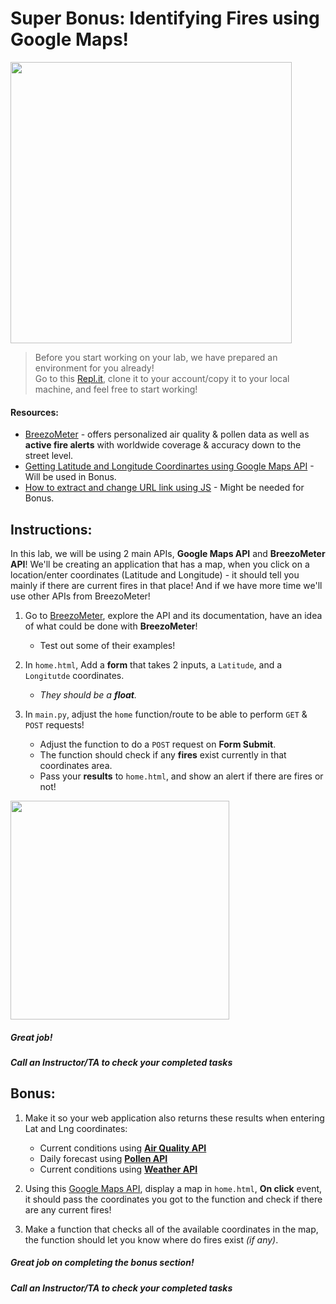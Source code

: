 # Super Bonus: Identifying Fires using Google Maps!

<img src="https://www.dailynews.com/wp-content/uploads/2017/12/ldn-l-skirball-1207-ec-175628.jpg?w=526" width="450">


> Before you start working on your lab, we have prepared an environment for you already!   
> Go to this [Repl.it](https://repl.it/@Loai17/API-Labs-Setup), clone it to your account/copy it to your local machine, and feel free to start working!  
  
  
#### Resources:  
- [BreezoMeter](https://docs.breezometer.com/api-documentation/fires-api/v1/#examples) - offers personalized air quality & pollen data as well as **active fire alerts** with worldwide coverage & accuracy down to the street level.
- [Getting Latitude and Longitude Coordinartes using Google Maps API](https://developers.google.com/maps/documentation/javascript/examples/event-click-latlng) - Will be used in Bonus.
- [How to extract and change URL link using JS](https://stackoverflow.com/questions/30137059/how-can-i-extract-and-then-change-the-url-path-using-javascript#:~:text=function%20changeURL()%20%7B%20var%20theURL%20%3D%20window.,you%20won't%20see%20undefined.) - Might be needed for Bonus.

## Instructions:

In this lab, we will be using 2 main APIs, **Google Maps API** and **BreezoMeter API**!
We'll be creating an application that has a map, when you click on a location/enter coordinates (Latitude and Longitude) - it should tell you mainly if there are current fires in that place! And if we have more time we'll use other APIs from BreezoMeter! 

1. Go to [BreezoMeter](https://docs.breezometer.com/api-documentation/fires-api/v1/#examples), explore the API and its documentation, have an idea of what could be done with **BreezoMeter**!
    - Test out some of their examples!  

2. In `home.html`, Add a **form** that takes 2 inputs, a `Latitude`, and a `Longitutde` coordinates.
    - *They should be a **float**.*

3. In `main.py`, adjust the `home` function/route to be able to perform `GET` & `POST` requests!
    - Adjust the function to do a `POST` request on **Form Submit**.
    - The function should check if any **fires** exist currently in that coordinates area.
    - Pass your **results** to `home.html`, and show an alert if there are fires or not!

<img src="https://s.abcnews.com/images/International/AustralianWildfires_v01_sd_hpMain_16x9_992.jpg" width="350">  
    

##### Great job!
##### Call an Instructor/TA to check your completed tasks
 

## Bonus:
1. Make it so your web application also returns these results when entering Lat and Lng coordinates:
     - Current conditions using [**Air Quality API**](https://docs.breezometer.com/api-documentation/air-quality-api/v2/#current-conditions)
     - Daily forecast using [**Pollen API**](https://docs.breezometer.com/api-documentation/pollen-api/v2/#daily-forecast)
     - Current conditions using [**Weather API**](https://docs.breezometer.com/api-documentation/weather-api/v1/)

2. Using this [Google Maps API](https://developers.google.com/maps/documentation/javascript/examples/event-click-latlng), display a map in `home.html`, **On click** event, it should pass the coordinates you got to the function and check if there are any current fires!

3. Make a function that checks all of the available coordinates in the map, the function should let you know where do fires exist *(if any)*.


##### Great job on completing the bonus section!
##### Call an Instructor/TA to check your completed tasks
